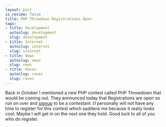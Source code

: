 ```yaml
--- 
layout: post
is_review: false
title: PHP Throwdown Registrations Open
tags: 
- title: Development
  autoslug: development
  slug: development
- title: Internet
  autoslug: internet
  slug: internet
- title: News
  autoslug: news
  slug: news
- title: Raves
  autoslug: raves
  slug: raves
---
```

Back in October I mentioned a new PHP contest called PHP Throwdown that would be coming out.  They announced today that Registrations are open so run on over and [signup](http://phpthrowdown.com/?page_id=6) to be a contestant :)I personally will not have any time to register for this contest which saddens me because it really looks cool.  Maybe I will get in on the next one they hold.  Good luck to all of you who do register.
